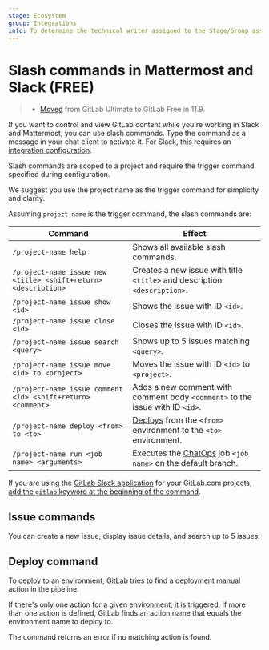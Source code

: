 ```yaml
---
stage: Ecosystem
group: Integrations
info: To determine the technical writer assigned to the Stage/Group associated with this page, see https://about.gitlab.com/handbook/engineering/ux/technical-writing/#assignments
---
```


# Slash commands in Mattermost and Slack **(FREE)**

> - [Moved](https://gitlab.com/gitlab-org/gitlab-foss/-/merge_requests/24780) from GitLab Ultimate to GitLab Free in 11.9.

If you want to control and view GitLab content while you're
working in Slack and Mattermost, you can use slash commands.
Type the command as a message in your chat client to activate it.
For Slack, this requires an [integration configuration](../user/project/integrations/slack_slash_commands.md).

Slash commands are scoped to a project
and require the trigger command specified during configuration.

We suggest you use the project name as the trigger command for simplicity and clarity.

Assuming `project-name` is the trigger command, the slash commands are:

| Command | Effect |
| ------- | ------ |
| `/project-name help` | Shows all available slash commands. |
| `/project-name issue new <title> <shift+return> <description>` | Creates a new issue with title `<title>` and description `<description>`. |
| `/project-name issue show <id>` | Shows the issue with ID `<id>`. |
| `/project-name issue close <id>` | Closes the issue with ID `<id>`. |
| `/project-name issue search <query>` | Shows up to 5 issues matching `<query>`. |
| `/project-name issue move <id> to <project>` | Moves the issue with ID `<id>` to `<project>`. |
| `/project-name issue comment <id> <shift+return> <comment>` | Adds a new comment with comment body `<comment>` to the issue with ID `<id>`. |
| `/project-name deploy <from> to <to>` | [Deploys](#deploy-command) from the `<from>` environment to the `<to>` environment. |
| `/project-name run <job name> <arguments>` | Executes the [ChatOps](../ci/chatops/index.md) job `<job name>` on the default branch. |

If you are using the [GitLab Slack application](../user/project/integrations/gitlab_slack_application.md) for
your GitLab.com projects, [add the `gitlab` keyword at the beginning of the command](../user/project/integrations/gitlab_slack_application.md#usage).

## Issue commands

You can create a new issue, display issue details, and search up to 5 issues.

## Deploy command

To deploy to an environment, GitLab tries to find a deployment
manual action in the pipeline.

If there's only one action for a given environment, it is triggered.
If more than one action is defined, GitLab finds an action
name that equals the environment name to deploy to.

The command returns an error if no matching action is found.
